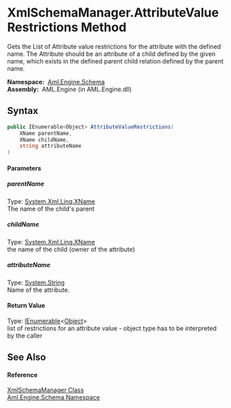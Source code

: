XmlSchemaManager.AttributeValueRestrictions Method
==================================================
Gets the List of Attribute value restrictions for the attribute with the defined name. The Attribute should be an attribute of a child defined by the given name, which exists in the defined parent child relation defined by the parent name.

  **Namespace:**  [Aml.Engine.Schema][1]  
  **Assembly:**  AML.Engine (in AML.Engine.dll)

Syntax
------

```csharp
public IEnumerable<Object> AttributeValueRestrictions(
	XName parentName,
	XName childName,
	string attributeName
)
```

#### Parameters

##### *parentName*
Type: [System.Xml.Linq.XName][2]  
The name of the child's parent

##### *childName*
Type: [System.Xml.Linq.XName][2]  
the name of the child (owner of the attribute)

##### *attributeName*
Type: [System.String][3]  
Name of the attribute.

#### Return Value
Type: [IEnumerable][4]&lt;[Object][5]>  
 list of restrictions for an attribute value - object type has to be interpreted by the caller 

See Also
--------

#### Reference
[XmlSchemaManager Class][6]  
[Aml.Engine.Schema Namespace][1]  

[1]: ../README.md
[2]: https://docs.microsoft.com/dotnet/api/system.xml.linq.xname
[3]: https://docs.microsoft.com/dotnet/api/system.string
[4]: https://docs.microsoft.com/dotnet/api/system.collections.generic.ienumerable-1
[5]: https://docs.microsoft.com/dotnet/api/system.object
[6]: README.md
[7]: https://www.automationml.org
[8]: ../../icons/logoShade.png